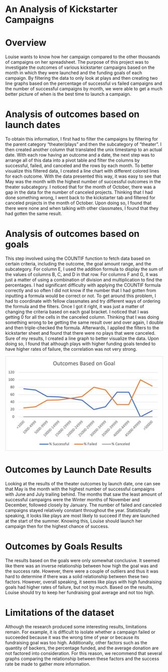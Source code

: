 # An Analysis of Kickstarter Campaigns

# Overview

Louise wants to know how her campaign compared to the other thousands of campaigns on her spreadsheet. The purpose of this project was to investigate the outcomes of various kickstarter campaigns based on the month in which they were launched and the funding goals of each campaign. By filtering the data to only look at plays and then creating two line graphs based on the percentage of successful vs failed campaigns and the number of successful campaigns by month, we were able to get a much better picture of when is the best time to launch a campaign.

# Analysis of outcomes based on launch dates

To obtain this information, I first had to filter the campaigns by filtering for the parent category “theater/plays” and then the subcategory of “theater”. I then created another column that translated the unix timestamp to an actual date. With each row having an outcome and a date, the next step was to arrange all of this data into a pivot table and filter the columns by successful, failed, and canceled and the rows by each month. To better visualize this filtered data, I created a line chart with different colored lines for each outcome. With the data presented this way, it was easy to see that May was the month with the highest number of successful outcomes in the theater subcategory. I noticed that for the month of October, there was a gap in the data for the number of canceled projects. Thinking that I had done something wrong, I went back to the kickstarter tab and filtered for canceled projects in the month of October. Upon doing so, I found that there were none and when talking with other classmates, I found that they had gotten the same result.



# Analysis of outcomes based on goals

This step involved using the COUNTIF function to fetch data based on certain criteria, including the outcome, the goal amount range, and the subcategory. For column E, I used the addition formula to display the sum of the values of columns B, C, and D in that row. For columns F and G, it was just a matter of using a combination of division and multiplication to find the percentages. I had significant difficulty with applying the COUNTIF formula correctly and so often I did not know if the number that I had gotten from inputting a formula would be correct or not. To get around this problem, I had to coordinate with fellow classmates and try different ways of ordering the formula and the filters. Once I got it right, it was just a matter of changing the criteria based on each goal bracket. I noticed that I was getting 0 for all the cells in the canceled column. Thinking that I was doing something wrong to be getting the same result over and over again, I double and then triple-checked the formula. Afterwards, I applied the filters to the kickstarter sheet and found that there were no plays that were canceled. Sure of my results, I created a line graph to better visualize the data. Upon doing so, I found that although plays with higher funding goals tended to have higher rates of failure, the correlation was not very strong. 

![](/Outcomes_vs_Goals.png) 

# Outcomes by Launch Date Results 

Looking at the results of the theater outcomes by launch date, one can see that May is the month with the highest number of successful campaigns with June and July trailing behind. The months that saw the least amount of successful campaigns were the Winter months of November and December, followed closely by January. The number of failed and canceled campaigns stayed relatively constant throughout the year. Statistically speaking, it looks like plays are most likely to succeed if they are launched at the start of the summer. Knowing this, Louise should launch her campaign then for the highest chance of success. 


# Outcomes by Goals Results

The results based on the goals were only somewhat conclusive. It seemed like there was an inverse relationship between how high the goal was and the success rate. However, there were a couple of outliers and thus it was hard to determine if there was a solid relationship between these two factors. However, overall speaking, it seems like plays with high fundraising goals had higher rates of failure, but not by much. Based on the results, Louise should try to keep her fundraising goal average and not too high.

# Limitations of the dataset

Although the research produced some interesting results, limitations remain. For example, it is difficult to isolate whether a campaign failed or succeeded because it was the wrong time of year or because its fundraising goal was too high. Additionally, other factors such as the quantity of backers, the percentage funded, and the average donation are not factored into consideration. For this reason, we recommend that several graphs comparing the relationship between these factors and the success rate be made to gather more information.
